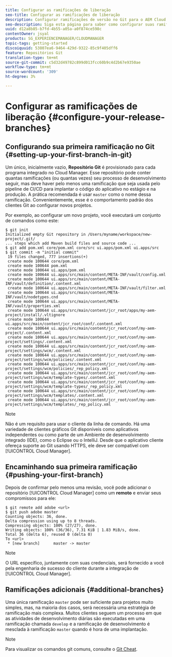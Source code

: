 ```yaml
---
title: Configurar as ramificações de liberação
seo-title: Configurar as ramificações de liberação
description: Configurar ramificações de versão no Git para o AEM Cloud Manager
seo-description: Siga esta página para saber como configurar suas ramificações de versão no git.
uuid: d12a8b85-b7fd-4b55-a05a-a0f874ce598c
contentOwner: jsyal
products: SG_EXPERIENCEMANAGER/CLOUDMANAGER
topic-tags: getting-started
discoiquuid: 53807ea6-9464-429d-9322-85c9f405dff6
feature: Repositórios Git
translation-type: tm+mt
source-git-commit: c5d32d49782c899d013fcc60b9c4d2b67e9350ae
workflow-type: tm+mt
source-wordcount: '309'
ht-degree: 3%

---
```



# Configurar as ramificações de liberação {#configure-your-release-branches}

## Configurando sua primeira ramificação no Git {#setting-up-your-first-branch-in-git}

Um único, inicialmente vazio, **Repositório Git** é provisionado para cada programa integrado no Cloud Manager. Esse repositório pode conter quantas ramificações (ou quantas vezes) seu processo de desenvolvimento seguir, mas deve haver pelo menos uma ramificação que seja usada pelo pipeline de CI/CD para implantar o código do aplicativo no estágio e na produção. A prática recomendada é usar `master` como o nome dessa ramificação. Convenientemente, esse é o comportamento padrão dos clientes Git ao configurar novos projetos.

Por exemplo, ao configurar um novo projeto, você executará um conjunto de comandos como este:

```shell
$ git init
Initialized empty Git repository in /Users/myname/workspace/new-project/.git/
... steps which add Maven build files and source code ...
$ git add pom.xml core/pom.xml core/src ui.apps/pom.xml ui.apps/src
$ git commit -m "initial commit"
 19 files changed, 777 insertions(+)
 create mode 100644 core/pom.xml
 create mode 100644 pom.xml
 create mode 100644 ui.apps/pom.xml
 create mode 100644 ui.apps/src/main/content/META-INF/vault/config.xml
 create mode 100644 ui.apps/src/main/content/META-INF/vault/definition/.content.xml
 create mode 100644 ui.apps/src/main/content/META-INF/vault/filter.xml
 create mode 100644 ui.apps/src/main/content/META-INF/vault/nodetypes.cnd
 create mode 100644 ui.apps/src/main/content/META-INF/vault/properties.xml
 create mode 100644 ui.apps/src/main/content/jcr_root/apps/my-aem-project/install/.vltignore
 create mode 100644 ui.apps/src/main/content/jcr_root/conf/.content.xml
 create mode 100644 ui.apps/src/main/content/jcr_root/conf/my-aem-project/.content.xml
 create mode 100644 ui.apps/src/main/content/jcr_root/conf/my-aem-project/settings/.content.xml
 create mode 100644 ui.apps/src/main/content/jcr_root/conf/my-aem-project/settings/wcm/.content.xml
 create mode 100644 ui.apps/src/main/content/jcr_root/conf/my-aem-project/settings/wcm/policies/.content.xml
 create mode 100644 ui.apps/src/main/content/jcr_root/conf/my-aem-project/settings/wcm/policies/_rep_policy.xml
 create mode 100644 ui.apps/src/main/content/jcr_root/conf/my-aem-project/settings/wcm/template-types/.content.xml
 create mode 100644 ui.apps/src/main/content/jcr_root/conf/my-aem-project/settings/wcm/template-types/_rep_policy.xml
 create mode 100644 ui.apps/src/main/content/jcr_root/conf/my-aem-project/settings/wcm/templates/.content.xml
 create mode 100644 ui.apps/src/main/content/jcr_root/conf/my-aem-project/settings/wcm/templates/_rep_policy.xml
```

>[!NOTE]
>
>Não é um requisito para usar o cliente da linha de comando. Há uma variedade de clientes gráficos Git disponíveis como aplicativos independentes ou como parte de um Ambiente de desenvolvimento integrado (IDE), como o Eclipse ou o IntelliJ. Desde que o aplicativo cliente ofereça suporte ao Git usando HTTPS, ele deve ser compatível com [!UICONTROL Cloud Manager].

## Encaminhando sua primeira ramificação {#pushing-your-first-branch}

Depois de confirmar pelo menos uma revisão, você pode adicionar o repositório [!UICONTROL Cloud Manager] como um **remoto** e enviar seus compromissos para ele:

```shell
$ git remote add adobe <url>
$ git push adobe master
Counting objects: 36, done.
Delta compression using up to 8 threads.
Compressing objects: 100% (27/27), done.
Writing objects: 100% (36/36), 7.31 KiB | 1.83 MiB/s, done.
Total 36 (delta 6), reused 0 (delta 0)
To <url>
 * [new branch]      master -> master
```

>[!NOTE]
>
>O URL específico, juntamente com suas credenciais, será fornecido a você pela engenharia de sucesso do cliente durante a integração de [!UICONTROL Cloud Manager].

## Ramificações adicionais {#additional-branches}

Uma única ramificação `master` pode ser suficiente para projetos muito simples, mas, na maioria dos casos, será necessária uma estratégia de ramificação mais complexa. Muitos clientes seguem um processo em que as atividades de desenvolvimento diárias são executadas em uma ramificação chamada `develop` e a ramificação de desenvolvimento é mesclada à ramificação `master` quando é hora de uma implantação.

>[!NOTE]
>
>Para visualizar os comandos git comuns, consulte o [Git Cheat](https://github.github.com/training-kit/downloads/github-git-cheat-sheet).

